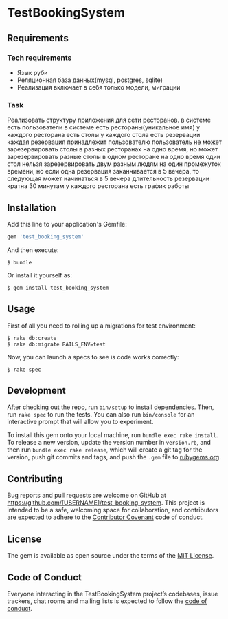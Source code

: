 # TestBookingSystem

## Requirements

### Tech requirements

- Язык руби
- Реляционная база данных(mysql, postgres, sqlite)
- Реализация включает в себя только модели, миграции

### Task

Реализовать структуру приложения для сети ресторанов.
в системе есть пользователи
в системе есть рестораны(уникальное имя)
у каждого ресторана есть столы
у каждого стола есть резервации
каждая резервация принадлежит пользователю
пользователь не может зарезервировать столы в разных ресторанах на одно время, но может зарезервировать разные столы в одном ресторане на одно время
один стол  нельзя зарезервировать двум разным людям на один промежуток времени, но если одна резервация заканчивается в 5 вечера, то следующая может начинаться в 5 вечера
длительность резервации кратна 30 минутам
у каждого ресторана есть график работы

## Installation

Add this line to your application's Gemfile:

```ruby
gem 'test_booking_system'
```

And then execute:

    $ bundle

Or install it yourself as:

    $ gem install test_booking_system

## Usage

First of all you need to rolling up a migrations for test environment:

    $ rake db:create
    $ rake db:migrate RAILS_ENV=test

Now, you can launch a specs to see is code works correctly:

    $ rake spec

## Development

After checking out the repo, run `bin/setup` to install dependencies. Then, run `rake spec` to run the tests. You can also run `bin/console` for an interactive prompt that will allow you to experiment.

To install this gem onto your local machine, run `bundle exec rake install`. To release a new version, update the version number in `version.rb`, and then run `bundle exec rake release`, which will create a git tag for the version, push git commits and tags, and push the `.gem` file to [rubygems.org](https://rubygems.org).

## Contributing

Bug reports and pull requests are welcome on GitHub at https://github.com/[USERNAME]/test_booking_system. This project is intended to be a safe, welcoming space for collaboration, and contributors are expected to adhere to the [Contributor Covenant](http://contributor-covenant.org) code of conduct.

## License

The gem is available as open source under the terms of the [MIT License](https://opensource.org/licenses/MIT).

## Code of Conduct

Everyone interacting in the TestBookingSystem project’s codebases, issue trackers, chat rooms and mailing lists is expected to follow the [code of conduct](https://github.com/[USERNAME]/test_booking_system/blob/master/CODE_OF_CONDUCT.md).
